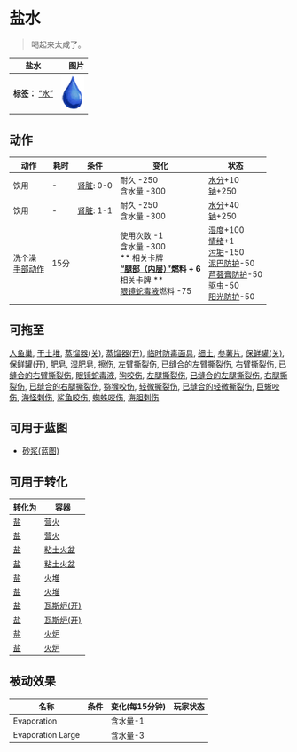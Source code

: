 # 盐水  
> 喝起来太咸了。  
  
  盐水  |   图片   
 ----  |  ----:   
 **标签：**	[“水”](tag_WaterAny.md)  |  ![](Sprite/Thirst.png)   
  
## 动作  
动作  |  耗时  |  条件  |  变化  |  状态  
----  |  ----  |  ----  |  ----  |  ----  
饮用<br>  |  -  |  [肾脏](IfKidneys.md): 0-0  |  耐久  -250<br>含水量  -300  |  [水分](Hydration.md)+10<br>[钠](Sodium.md)+250  
饮用<br>  |  -  |  [肾脏](IfKidneys.md): 1-1  |  耐久  -250<br>含水量  -300  |  [水分](Hydration.md)+40<br>[钠](Sodium.md)+250  
洗个澡<br>[手部动作](HandAction.md)  |  15分  |    |  使用次数  -1<br>含水量  -300<br>** 相关卡牌 **<br>[“腿部（内层）”](tag_Clothing.md)燃料 + 6<br>** 相关卡牌 **<br>[眼镜蛇毒液](W_CobraSpit.md)燃料  -75  |  [湿度](Wetness.md)+100<br>[情绪](Morale.md)+1<br>[污垢](Filth.md)-150<br>[泥巴防护](MudProtection.md)-50<br>[芦荟膏防护](AloeVeraGelProtection.md)-50<br>[驱虫](BugRepellentApplied.md)-50<br>[阳光防护](SunProtection.md)-50  
## 可拖至  
[人鱼巢](MermaidNest.md), [干土堆](DirtPile.md), [蒸馏器(关)](AlembicOff.md), [蒸馏器(开)](AlembicOn.md), [临时防毒面具](MaskMakeshift.md), [细土](FineDirt.md), [参薯片](YamCut.md), [保鲜罐(关)](ClayPotCoolerOff.md), [保鲜罐(开)](ClayPotCoolerOn.md), [肥皂](SoapDry.md), [湿肥皂](SoapWet.md), [擦伤](W_Abrasion.md), [左臂撕裂伤](W_ArmLacerationL.md), [已缝合的左臂撕裂伤](W_ArmLacerationLStitched.md), [右臂撕裂伤](W_ArmLacerationR.md), [已缝合的右臂撕裂伤](W_ArmLacerationRStitched.md), [眼镜蛇毒液](W_CobraSpit.md), [狗咬伤](W_DogBite.md), [左腿撕裂伤](W_LegLacerationL.md), [已缝合的左腿撕裂伤](W_LegLacerationLStitched.md), [右腿撕裂伤](W_LegLacerationR.md), [已缝合的右腿撕裂伤](W_LegLacerationRStitched.md), [猕猴咬伤](W_MacaqueBite.md), [轻微撕裂伤](W_MinorLaceration.md), [已缝合的轻微撕裂伤](W_MinorLacerationStitched.md), [巨蜥咬伤](W_MonitorBite.md), [海怪刺伤](W_SeahoundSting.md), [鲨鱼咬伤](W_SharkBite.md), [蜘蛛咬伤](W_SpiderBite.md), [海胆刺伤](W_UrchinWound.md)  
## 可用于蓝图  
- [砂浆(蓝图)](Bp_Mortar.md)  
  
  
## 可用于转化  
转化为  |  容器  
----  |  ----  
[盐](Salt.md)  |  [营火](Campfire.md)  
[盐](Salt.md)  |  [营火](Campfire.md)  
[盐](Salt.md)  |  [粘土火盆](ClayFirePit.md)  
[盐](Salt.md)  |  [粘土火盆](ClayFirePit.md)  
[盐](Salt.md)  |  [火堆](Fire.md)  
[盐](Salt.md)  |  [火堆](Fire.md)  
[盐](Salt.md)  |  [瓦斯炉(开)](GasCookerOn.md)  
[盐](Salt.md)  |  [瓦斯炉(开)](GasCookerOn.md)  
[盐](Salt.md)  |  [火炉](Stove.md)  
[盐](Salt.md)  |  [火炉](Stove.md)  
## 被动效果  
名称  |  条件  |  变化(每15分钟)  |  玩家状态  
----  |  ----  |  ----  |  ----  
Evaporation  |    |  含水量-1  |    
Evaporation Large  |    |  含水量-3  |    
